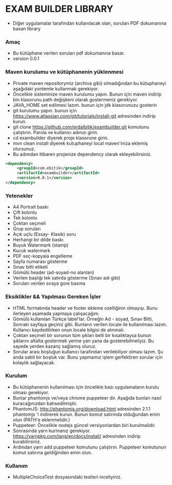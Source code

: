# EXAM BUILDER LIBRARY #

* Diğer uygulamalar tarafından kullanılacak olan, soruları PDF dokumanına basan library

### Amaç ###

* Bu kütüphane verilen soruları pdf dokumanına basar. 
* version 0.0.1

### Maven kurulumu ve kütüphanenin yüklenmesi ###

* Private maven repositorymiz (archiva gibi) olmadığından bu kütuphaneyi aşağıdaki yontemle kullanmak gerekiyor.
* Öncelikle sisteminize maven kurulumu yapın. Bunun için maven indirip bin klasorunu path değişkeni olarak gostermeniz gerekiyor.
* JAVA_HOME set edilmesi lazım. bunun için jdk klasorunuzu gosterin
* git kurulumu yapın. bunun için https://www.atlassian.com/git/tutorials/install-git adresinden indirip kurun.
* git clone https://github.com/erdalbitik/exambuilder.git komutunu çalıştırın. Parola ve kullanıcı adınızı girin.
* cd exambuilder diyerek proje klasorune girin.
* mvn clean install diyerek kutuphaneyi local maven'iniza eklemiş olursunuz.
* Bu adımdan itibaren projenize dependency olarak ekleyebilirsiniz.

```xml
<dependency>
     <groupId>com.ebitik</groupId>
     <artifactId>exambuilder</artifactId>
     <version>0.0.1</version>
</dependency>
```

### Yetenekler ###

* A4 Portrait baskı
* Çift kolonlu
* Tek kolonlu
* Çoktan seçmeli
* Grup soruları
* Açık uçlu (Essay- Klasik) soru
* Herhangi bir dilde baskı
* Buyuk Watermark (stamp)
* Kucuk watermark
* PDF seç-kopyala engelleme
* Sayfa numarası gösterme
* Sınav bitti etiketi
* Gömülü header (ad-soyad-no alanları)
* Verilen başlığı tek satırda gösterme (Sınav adı gibi)
* Soruları verilen sıraya gore basma

### Eksiklikler && Yapılması Gereken İşler ###

* HTML formatında header ve footer ekleme ozelliğinin olmayışı. Bunu ilerleyen aşamada yapmaya çalışacağım. 
* Gömülü kullanılan Türkçe label'lar. Örneğin Ad - soyad, Sınav Bitti, Sonraki sayfaya geçiniz gibi. Bunların verilen locale ile kullanılması lazım. Kullanıcı kaydedilirken onun locale bilgisi de alınmalı.
* Çoktan seçmeli bir sorunun tüm şıkları belli bir kısalıktaysa bunun şıklarını altalta gostermek yerine yan yana da gosterebilmeliyiz. Bu sayede yerden kazanç sağlamış oluruz.
* Sorular arası boşluğun kullanıcı tarafından verilebiliyor olması lazım. Şu anda sabit bir boşluk var. Bunu yapmamız işlem gerfektiren sorular için kolaylık sağlayacak.

### Kurulum ###

* Bu kütüphanenin kullanılması için öncelikle bazı uygulamaların kurulu olması gerekiyor. 
* Bunlar phantomjs ve/veya chrome puppeteer dir. Aşağıda bunları nasıl kuracağınızdan bahsedilmiştir.
* PhantomJS: http://phantomjs.org/download.html adresinden 2.1.1 phantomjs 'i indirerek kurun. Bunun komut satırında olduğundan emin olun (PATH'e eklenmelidir.)
* Puppeteer: Öncelikle nodejs güncel versiyonlardan biri kurulmalidir.
* Sonrasında yarn kurmanız gerekiyor. https://yarnpkg.com/lang/en/docs/install/ adresinden indirip kurabilirsiniz. 
* Ardından yarn add puppeteer komutunu çalıştırın. Puppeteer komutunun komut satırına geldiğinden emin olun.

### Kullanım ###

* MultipleChoiceTest dosyasındaki testleri inceliyiniz.